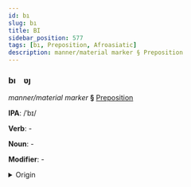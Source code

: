 ```yaml
---
id: bı
slug: bı
title: BI
sidebar_position: 577
tags: [bı, Preposition, Afroasiatic]
description: manner/material marker § Preposition
---
```


### bı&emsp;<span kind="abugida">ʋȷ</span>

*manner/material marker* **§** [Preposition](../../tags/Preposition)

**IPA**: /ˈbɪ/

**Verb**: -

**Noun**: -

**Modifier**: -

<details>
    <summary>Origin</summary>
    Hebrew בְּ־ b'- /bi/,/ba/<br/>
    <em>Afroasiatic Language Family</em>
</details>